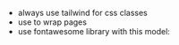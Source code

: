 -   always use tailwind for css classes
-   use <AppLayout></AppLayout> to wrap pages
-   use fontawesome library with this model: <font-awesome-icon icon="fa-solid fa-house" />

